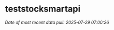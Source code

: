 
<!-- README.md is generated from README.Rmd. Please edit that file -->

# teststocksmartapi

*Date of most recent data pull: 2025-07-29 07:00:26*

